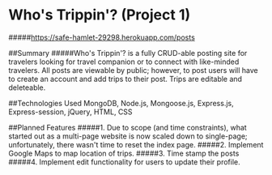 # Who's Trippin'? (Project 1)

#####https://safe-hamlet-29298.herokuapp.com/posts

##Summary
#####Who's Trippin'? is a fully CRUD-able posting site for travelers looking for travel companion or to connect with like-minded travelers. All posts are viewable by public; however, to post users will have to create an account and add trips to their post. Trips are editable and deleteable. 

##Technologies Used
MongoDB, Node.js, Mongoose.js, Express.js, Express-session, jQuery, HTML, CSS

##Planned Features
#####1. Due to scope (and time constraints), what started out as a multi-page website is now scaled down to single-page; unfortunately, there wasn't time to reset the index page. 
#####2. Implement Google Maps to map location of trips. 
#####3. Time stamp the posts
#####4. Implement edit functionality for users to update their profile. 
